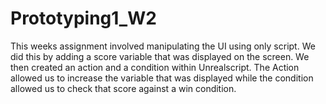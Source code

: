 Prototyping1_W2
===============
This weeks assignment involved manipulating the UI using only script. We did this by adding a score variable that was
displayed on the screen. We then created an action and a condition within Unrealscript. The Action allowed us to increase
the variable that was displayed while the condition allowed us to check that score against a win condition. 
